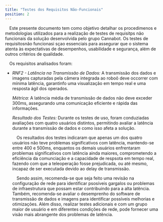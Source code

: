 ```yaml
---
title: "Testes dos Requisitos Não-Funcionais"
position: 2
---
```


&emsp;Este presente documento tem como objetivo detalhar os procedimenos e metodologias utilizados para a realização de testes de requisitps não funcionais da solução desenvolvida pelo grupo Cannabot. Os testes de requisitosnão funcionasi sçao essenciais para assegurar que o sistema atenta às expectativas de desempenhos, usabilidade e segurança, além de outros critérios de qualidade.

&emsp;Os requisitos analisados foram:

- *RNF2 - Latência na Transmissão de Dados:*
A transmissão dos dados e imagens capturadas pela câmera integrada ao roboô deve occorrer com mínima latência, garantinfo uma visualização em tempo real e uma resposta ágil dos operados.

    *Métrica:* A latência média de transmissão de dados não deve exceder 300ms, assegurando uma comunicação eficiente e rápida das informações.

    *Resultado dos Testes:* Durante os testes de uso, foram conduziadas avaliações com quatro usuários distintos, permitindo avaliar a latência durante a transmissão de dados e como isso afeta a solução.

    &emsp;Os resultados dos testes indicaram que apenas um dos quatro usuários não teve problemas significativos com latência, mantendo-se entre 400 e 500ms, enquantos os demais usuários enfrentaram problemas significativos com latência ainda maiores, comprometendo a eficiência da comunciação e a capacidade de respsota em tempo real, fazendo com que a teleoperação fosse prejudicada, ou até mesmo, incapaz de ser executada devido ao delay de transmissão.

    &emsp;Sendo assim, recomenda-se que seja feito uma revisão na configuração de rede para identificar psosíveis gargalos ou problemas de infraestrutura que possam estar contribuindo para a alta latência. Também, recomenda-se avaliar o desemprenho do software de transmissão de dados e imagens para identificar possíveis melhorias e otimizações. Além disso, realizar testes adicionais e com um grupo maior de usuário e em diferentes condições de rede, pode fornecer uma visão mais abrangente dos problemas de latência.

